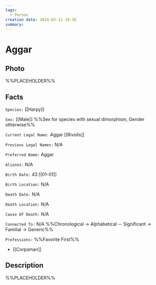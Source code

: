 ```yaml
---
tags:
  - Person
creation date: 2024-03-12 19:38
summary:
---
```

# Aggar

## Photo

%%PLACEHOLDER%%

## Facts

`Species:` [[Harpy]]

`Sex:` [[Male]] %%Sex for species with sexual dimorphism, Gender otherwise%%

`Current Legal Name:` Aggar [[Rivolis]]

`Previous Legal Names:` N/A

`Preferred Name:` Aggar

`Aliases:` N/A

`Birth Date:` 43 [[01-01]]

`Birth Location:` N/A

`Death Date:` N/A

`Death Location:` N/A

`Cause Of Death:` N/A

`Connected To:` N/A %%Chronological -> Alphabetical -- Significant -> Familial -> Generic%%

`Professions:` %%Favorite First%%
- [[Corpsman]]

## Description

%%PLACEHOLDER%%
